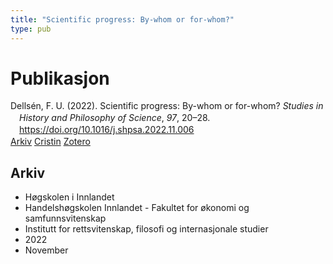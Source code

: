 ```yaml
---
title: "Scientific progress: By-whom or for-whom?"
type: pub
---
```

<h1>Publikasjon</h1>
<article id="csl-bib-container-YW4Y3AKN" class="csl-bib-container">
  <div class="csl-bib-body" style="line-height: 1.35; padding-left: 1em; text-indent:-1em;">
  <div class="csl-entry">Dells&#xE9;n, F. U. (2022). Scientific progress: By-whom or for-whom? <i>Studies in History and Philosophy of Science</i>, <i>97</i>, 20&#x2013;28. <a href="https://doi.org/10.1016/j.shpsa.2022.11.006">https://doi.org/10.1016/j.shpsa.2022.11.006</a></div>
</div>
  <div class="csl-bib-buttons">
    <a href="#taxonomy-article-YW4Y3AKN" class="csl-bib-button">Arkiv</a>
    <a href="https://app.cristin.no/results/show.jsf?id=2076879" alt="Cristin URL" class="csl-bib-button">Cristin</a>
    <a href="http://zotero.org/groups/5022929/items/YW4Y3AKN" alt="Zotero URL" class="csl-bib-button">Zotero</a>
  </div>
  <div id="csl-bib-meta-container-YW4Y3AKN"></div>
</article>
<div id="csl-bib-meta-YW4Y3AKN" class="csl-bib-meta">
  <article id="taxonomy-article-YW4Y3AKN" class="taxonomy-article">
    <h1>Arkiv</h1>
    <ul>
      <li>Høgskolen i Innlandet</li>
      <li>Handelshøgskolen Innlandet - Fakultet for økonomi og samfunnsvitenskap</li>
      <li>Institutt for rettsvitenskap, filosofi og internasjonale studier</li>
      <li>2022</li>
      <li>November</li>
    </ul>
  </article>
</div>
